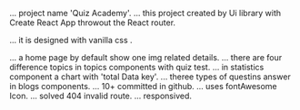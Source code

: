 ... project name 'Quiz Academy'.
... this project created by Ui library with Create React App throwout the React router.

... it is designed with vanilla css .

... a home page by default show one img related details.
... there are four difference topics in topics components with quiz test.
... in statistics component a chart with 'total Data key'.
... theree types of questins answer in blogs components.
... 10+ committed in github.
... uses fontAwesome Icon.
... solved 404 invalid route.
... responsived.
